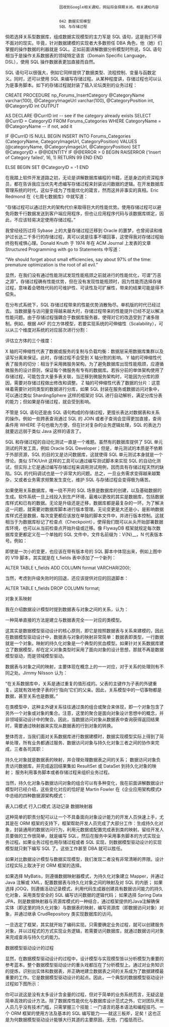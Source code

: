 
                            
                            因收到Google相关通知，网站将会择期关闭。相关通知内容
                            
                            
                            042 数据实现模型
                            SQL 与存储过程

倘若选择关系型数据库，组成数据实现模型的主力军是 SQL 语句，这是我们不得不面对的现实。毕竟，针对数据建模的实现者大多数担任 DBA 角色，他（她）们掌握的操作数据的利器就是 SQL。正如前面讲解数据分析模型时所说，SQL 语句相当于是操作关系数据表的领域特定语言（Domain Specific Language，DSL），使用 SQL 操作数据表更加直接而自然。

SQL 语句可以很强大，例如它同样提供了数据类型、流程控制、变量与函数定义。同时，还可以使用 SQL 来编写存储过程。从某种程度讲，存储过程也可以认为是事务脚本。如下的存储过程就封装了插入论坛类别的业务过程：

CREATE PROCEDURE np_Forums_InsertCategory
@CategoryName    varchar(100),
@CategoryImageUrl    varchar(100),
@CategoryPosition    int,
@CategoryID        int OUTPUT

AS
DECLARE @CurrID int
-- see if the category already exists
SELECT @CurrID = CategoryID
    FROM Forums_Categories
    WHERE CategoryName = @CategoryName
-- if not, add it

IF @CurrID IS NULL
    BEGIN
    INSERT INTO Forums_Categories
        (CategoryName, CategoryImageUrl, CategoryPosition)
        VALUES (@categoryName, @CategoryImageUrl, @CategoryPosition)
    SET @CategoryID = @@IDENTITY
    IF @@ERROR > 0
        BEGIN
        RAISERROR ('Insert of Category failed', 16, 1)
        RETURN 99
        END
    END

ELSE
    BEGIN
    SET @CategoryID = -1
    END



在我踏上软件开发道路之初，无论是讲解数据库编程的书籍，还是身边的资深程序员，都在告诉我应当优先考虑编写存储过程来封装访问数据的逻辑。在开发数据库管理系统的时代，这似乎成为了性能优化的箴言，然而这并非事实的真相。Eric Redmond 在《七周七数据库》中就写道：


“存储过程可以通过巨大的架构代价来取得巨大的性能优势。使用存储过程可以避免将数千行数据发送到客户端应用程序，但也让应用程序代码与该数据库绑定，因此，不应该轻易决定使用存储过程。”


我曾经经历过将 Sybase 上的大量存储过程迁移到 Oracle 的噩梦，也曾阅读和维护过长达二千多行的存储过程，真可以说是往事不堪回事，这使得我对存储过程始终抱有戒惧心理。Donald Knuth 于 1974 年在 ACM Journal 上发表的文章 Structured Programming with go to Statements 中写道：


“We should forget about small efficiencies, say about 97% of the time: premature optimization is the root of all evil.”


显然，在我们没有通过性能测试发现性能瓶颈之前就进行的性能优化，可谓“万恶之源”。存储过程确有性能优势，但在没有发现性能瓶颈时，因为性能而选择存储过程，意味着会牺牲代码的可维护性、可读性及可扩展性，带来的结果可能是得不偿失。

在分布式系统下，SQL 存储过程带来的性能优势消散殆尽。单机版的时代已经过去。当数据量与访问量变得越来越大时，存储过程带来的性能提升已经不足以解决性能问题。由于存储过程强耦合于数据库服务器，使得对它的改造受到了诸多限制。例如，根据 AKF 的立方体模型，若要实现系统的可伸缩性（Scalability），可以从三个维度对系统的对应层次进行分割：



评估立方体的三个维度：


X 轴的可伸缩性代表了数据或服务的复制与负载均衡：数据层采用数据库集群以及读写分离来保证。此时，存储过程不会受到 X 轴分割的影响。
Y 轴的可伸缩性代表了服务的切分：相当于采用微服务架构。为了避免数据库出现性能瓶颈，应遵循微服务的设计原则，保证每个微服务有专有的数据库。若拆分前的单体架构使用了存储过程，可能包含大量多表关联，当迁移到微服务架构时，可能因为分库的原因，需要对存储过程做出修改和调整。
Z 轴的可伸缩性代表了数据的分片：这意味着需要针对同类型的数据进行分库，如果 SQL 封装在服务或数据访问对象中，可以通过类似 ShardingSphere 这样的框架对 SQL 进行自动解析，满足分库分表的能力；但如果是存储过程，就会受到影响。


不管是 SQL 语句还是由 SQL 语句构成的存储过程，更擅长表达对数据表和关系的操作。例如一些跨表查询通过 SQL 的 JOIN 或者子查询会显得更加直接，查询条件用 WHERE 子句也极为方便，但在针对复杂的业务逻辑处理，SQL 的表达力就要远远弱于类似 Java 这样的语言了。

SQL 和存储过程的自动化测试一直是一个难题。虽然有的数据库提供了 SQL 单元测试的开发工具，例如 Oracle SQL Developer；但是，单元测试的本质是不依赖于外部资源，SQL 的目的又是访问数据库，这就使得 SQL 单元测试本身就是一个悖论。类似 STK/Unit 这样的工具可以通过编写测试脚本来实现 SQL 的自动化测试，但实际上它是通过编写存储过程来调用测试用例，因而具有存储过程天然的缺陷。SQL 的代码调试也是一个非常大的问题。总之，一旦业务需求变得越来越繁杂，又或者业务需求频繁发生变化，维护 SQL 与存储过程会变得极为痛苦。

如果使用关系数据库，唯一绕不开的 SQL 场景是数据库的创建，以及基础数据的生成。软件系统一旦上线投入到生产环境，最难以更改的其实是数据库，包括数据库样式和已有的数据。无论是升级还是迁移，数据库都是最复杂的一环。为了解决这一问题，就需要对数据库脚本进行版本管理。无论变更是大还是小，是影响数据库样式还是数据，每次变更都应该放在单独的脚本文件中，并进行版本控制。这就相当于为数据库标记了检查点（Checkpoint），使得我们既可以从头开始部署数据库环境，也可以从当前检查点开始升级或迁移。像 FlywayDB 框架就规定每次数据库变更都定义在一个单独的 SQL 文件中，文件名前缀为：V{N}__，N 代表版本号。例如：



即使是一次小的变更，也应该在带有版本号的 SQL 脚本中体现出来，例如上图中的 V19 脚本，其实就是在 t_fields 表中添加了一个新列：

ALTER TABLE t_fields ADD COLUMN format VARCHAR(200);



当然，考虑到升级失败时的回退，还应该提供对应的回退脚本：

ALTER TABLE t_fields DROP COLUMN format;



对象关系映射

我在介绍数据设计模型时提到数据表与对象之间的关系，认为：


一种简单直接的方法是建立与数据表完全一一对应的类模型。


这其实是数据模型驱动设计的核心原则，即它是按照数据表与关系来建模的，因此在数据模型驱动设计中，数据表与对象的映射非常简单：数据表即类型，一行数据就是一个对象。映射的持久化对象是一个典型的贫血模型。如果针对关系数据库建立了数据模型，却在定义对象类型时采用了面向对象的设计思想，那就不再是数据模型驱动，而是领域模型驱动。

数据表与对象之间的映射，主要体现在概念上的一一对应，对于关系的处理则有不同之处。Jimmy Nilsson 认为：


“在关系数据库中，关系是通过重复的值形成的。父表的主键作为子表的外键重复，这就有效地使子表的行‘指向’它们的父亲。因此，关系模型中的一切事物都是数据，甚至关系也是数据。”


在类模型中，这种主外键关系往往通过类的组合或聚合来体现，即一个对象包含了另外一个对象或对象的集合。注意，这里的聚合是面向对象设计思想中的概念，并非领域驱动设计中的聚合。因此，当数据访问对象从数据表中查询获得返回结果时，需要通过映射器来实现从数据表的行到对象的转换。

整体而言，当我们面对关系数据库进行数据建模时，数据实现模型实际上得到了简单处理，所有业务都通过服务、数据访问对象与持久化对象三者之间的协作来完成，三者各司其职：


持久化对象就是数据表的映射，并合理处理数据表之间的关系；
数据访问对象负责访问数据库，并完成返回结果集如 ResultSet 或 DataSet 到持久化对象的映射；
服务利用事务脚本或者存储过程来组织业务过程。


当然，持久化对象与数据访问对象的组合可以有多种变化，我在前面讲解数据设计模型时已经介绍，这些变化对应的恰好是 Martin Fowler 在《企业应用架构模式》中总结的四种数据源架构模式：


表入口模式
行入口模式
活动记录
数据映射器


这种简单的职责分配可以让一个不具备面向对象设计能力的开发人员快速上手，尤其是在 ORM 框架的支持下，框架帮助开发人员完成了大部分工作：生成持久化对象，封装通用的数据访问行为，利用元数据或配置完成表到类的映射。留给开发人员要做的工作很简单，就是编写 SQL，然后在服务中采用事务脚本的方式实现业务过程。如果业务过程也用存储过程或者 SQL 实现，则数据模型驱动设计的实现模型就只剩下编写 SQL 了。这些工作甚至 DBA 就可以胜任。

如果对比数据设计模型与数据实现模型，我们发现二者没有非常清晰的界限。设计过程实际上取决于对 ORM 框架的选择。


如果选择 MyBatis，则遵循数据映射器模式，为持久化对象建立 Mapper，并通过 Java 注解或 XML，配置数据表与持久化对象之间的映射及对 SQL 的内嵌；
如果选择 jOOQ，则遵循活动记录模式，利用代码生成器创建具有数据访问能力的持久化对象，采用类型安全的 SQL 编写访问数据的逻辑代码；
如果选择 Spring Data JPA，则是数据映射器与资源库模式的一种结合，通过框架提供的Java注解确保实体（即这里的持久化对象）与数据表的映射，编写资源库（即数据访问对象）对象，并通过继承 CrudRepository 类实现数据库的访问。


一旦选定了框架，其实就开始了编码实现。只需要确定业务过程，就可以创建服务对象，并以过程式的方式实现业务逻辑，若需要访问数据库，就通过数据访问对象来完成查询与持久化的能力。

数据模型驱动设计的过程

显然，在数据模型驱动设计的过程中，设计模型与实现模型皆以分析模型为重要的参考蓝本。整个数据模型驱动设计的重头戏都压在了分析模型上。通过对业务知识的提炼，识别出实体和数据表，并正确地建立数据表之间的关系成为了数据建模最重要的工作。它是数据模型驱动设计的起点。因此，一个典型的数据模型驱动设计过程如下图所示：



你可以说这是没有太多设计含金量的过程，但对于简单的业务系统而言，无疑这是简单高效的设计方法。除了数据库性能优化与数据库设计范式之外，它对团队开发人员几乎没有技术门槛，只需掌握三个技能：一门语言的基本语法和编程技巧、一个 ORM 框架的使用方法及基本的 SQL 编写能力——就这三板斧，足矣！这也正是为何数据模型驱动设计能够大行其道的主要原因，无他，门槛低而已。

                        
                        
                            